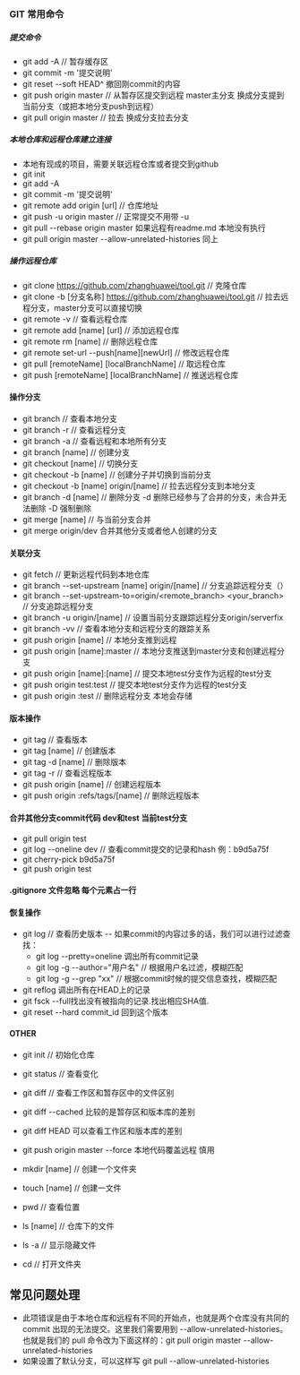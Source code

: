 ### GIT 常用命令

##### 提交命令

* git add -A // 暂存缓存区
* git commit -m '提交说明'
* git reset --soft HEAD^ 撤回刚commit的内容
* git push origin master // 从暂存区提交到远程 master主分支 换成分支提到当前分支（或把本地分支push到远程）
* git pull origin master // 拉去 换成分支拉去分支

##### 本地仓库和远程仓库建立连接
* 本地有现成的项目，需要关联远程仓库或者提交到github
* git init 
* git add -A
* git commit -m '提交说明'
* git remote add origin [url] // 仓库地址
* git push -u origin master // 正常提交不用带 -u
* git pull --rebase origin master 如果远程有readme.md 本地没有执行
* git pull origin master --allow-unrelated-histories 同上

##### 操作远程仓库

* git clone https://github.com/zhanghuawei/tool.git // 克隆仓库
* git clone -b [分支名称] https://github.com/zhanghuawei/tool.git // 拉去远程分支，master分支可以直接切换
* git remote -v  // 查看远程仓库
* git remote add [name] [url] // 添加远程仓库
* git remote rm [name] // 删除远程仓库
* git remote set-url --push[name][newUrl] // 修改远程仓库
* git pull [remoteName] [localBranchName] // 取远程仓库
* git push [remoteName] [localBranchName] // 推送远程仓库

#### 操作分支

* git branch // 查看本地分支
* git branch -r // 查看远程分支
* git branch -a // 查看远程和本地所有分支
* git branch [name] // 创建分支
* git checkout [name] // 切换分支
* git checkout -b [name] // 创建分子并切换到当前分支
* git checkout -b [name] origin/[name] // 拉去远程分支到本地分支
* git branch -d [name] // 删除分支 -d 删除已经参与了合并的分支，未合并无法删除 -D 强制删除 
* git merge [name] // 与当前分支合并
* git merge origin/dev 合并其他分支或者他人创建的分支

#### 关联分支

* git fetch // 更新远程代码到本地仓库
* git branch --set-upstream [name] origin/[name] // 分支追踪远程分支（）
* git branch --set-upstream-to=origin/<remote_branch> <your_branch> // 分支追踪远程分支
* git branch -u origin/[name] // 设置当前分支跟踪远程分支origin/serverfix
* git branch -vv // 查看本地分支和远程分支的跟踪关系
* git push origin [name] // 本地分支推到远程
* git push origin [name]:master // 本地分支推送到master分支和创建远程分支
* git push origin [name]:[name] // 提交本地test分支作为远程的test分支
* git push origin test:test  // 提交本地test分支作为远程的test分支
* git push origin :test // 删除远程分支 本地会存储

#### 版本操作

* git tag // 查看版本
* git tag [name] // 创建版本
* git tag -d [name] // 删除版本
* git tag -r // 查看远程版本
* git push origin [name] // 创建远程版本
* git push origin :refs/tags/[name] // 删除远程版本

#### 合并其他分支commit代码 dev和test 当前test分支
* git pull origin test 
* git log --oneline dev // 查看commit提交的记录和hash 例：b9d5a75f
* git cherry-pick b9d5a75f 
* git push origin test

#### .gitignore 文件忽略 每个元素占一行
#### 恢复操作
* git log // 查看历史版本
  -- 如果commit的内容过多的话，我们可以进行过滤查找：
    - git log --pretty=oneline 调出所有commit记录
    - git log -g --author="用户名"   // 根据用户名过滤，模糊匹配
    - git log -g --grep "xx"  // 根据commit时候的提交信息查找，模糊匹配
* git reflog 调出所有在HEAD上的记录 
* git fsck --full找出没有被指向的记录.找出相应SHA值.
* git reset --hard commit_id 回到这个版本
#### OTHER

* git init // 初始化仓库
* git status // 查看变化

* git diff // 查看工作区和暂存区中的文件区别
* git diff --cached 比较的是暂存区和版本库的差别
* git diff HEAD 可以查看工作区和版本库的差别
* git push origin master --force 本地代码覆盖远程 慎用 




* mkdir [name] // 创建一个文件夹
* touch [name] // 创建一文件
* pwd // 查看位置
* ls [name] // 仓库下的文件
* ls -a // 显示隐藏文件
* cd // 打开文件夹


## 常见问题处理

* 此项错误是由于本地仓库和远程有不同的开始点，也就是两个仓库没有共同的 commit 出现的无法提交。这里我们需要用到 
--allow-unrelated-histories。也就是我们的 pull 命令改为下面这样的：git pull origin master --allow-unrelated-histories
* 如果设置了默认分支，可以这样写 git pull --allow-unrelated-histories
